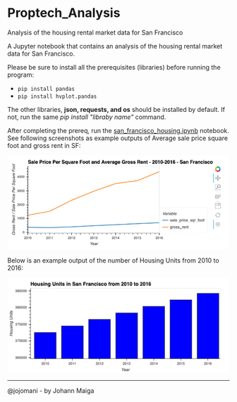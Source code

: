 # Proptech_Analysis
Analysis of the housing rental market data for San Francisco

A Jupyter notebook that contains an analysis of the housing rental market data for San Francisco.

Please be sure to install all the prerequisites (libraries) before running the program:

- `pip install pandas`
- `pip install hvplot.pandas`

The other libraries, **json, requests, and os** should be installed by default. If not, run the same *pip install "libraby name"* command.

After completing the prereq, run the [san_francisco_housing.ipynb](san_francisco_housing.ipynb) notebook. See following screenshots as example outputs of Average sale price square foot and gross rent in SF:

![avg-sale-px-sq-foot-gross-rent](Images/avg-sale-px-sq-foot-gross-rent.png)

Below is an example output of the number of Housing Units from 2010 to 2016:

![zoomed-housing-units-by-year](Images/zoomed-housing-units-by-year.png)

----

@jojomani - by Johann Maiga
